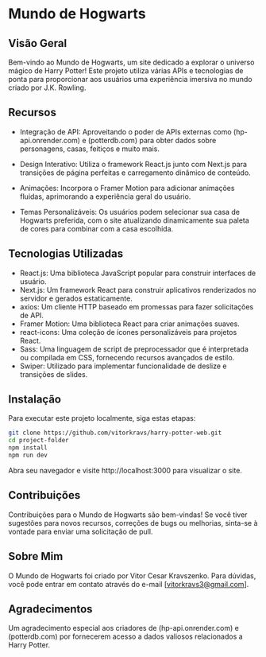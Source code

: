 # Mundo de Hogwarts

## Visão Geral

Bem-vindo ao Mundo de Hogwarts, um site dedicado a explorar o universo mágico de Harry Potter! Este projeto utiliza várias APIs e tecnologias de ponta para proporcionar aos usuários uma experiência imersiva no mundo criado por J.K. Rowling.

## Recursos

- Integração de API: Aproveitando o poder de APIs externas como (hp-api.onrender.com) e (potterdb.com) para obter dados sobre personagens, casas, feitiços e muito mais.

- Design Interativo: Utiliza o framework React.js junto com Next.js para transições de página perfeitas e carregamento dinâmico de conteúdo.

- Animações: Incorpora o Framer Motion para adicionar animações fluidas, aprimorando a experiência geral do usuário.

- Temas Personalizáveis: Os usuários podem selecionar sua casa de Hogwarts preferida, com o site atualizando dinamicamente sua paleta de cores para combinar com a casa escolhida.

## Tecnologias Utilizadas

- React.js: Uma biblioteca JavaScript popular para construir interfaces de usuário.
- Next.js: Um framework React para construir aplicativos renderizados no servidor e gerados estaticamente.
- axios: Um cliente HTTP baseado em promessas para fazer solicitações de API.
- Framer Motion: Uma biblioteca React para criar animações suaves.
- react-icons: Uma coleção de ícones personalizáveis para projetos React.
- Sass: Uma linguagem de script de preprocessador que é interpretada ou compilada em CSS, fornecendo recursos avançados de estilo.
- Swiper: Utilizado para implementar funcionalidade de deslize e transições de slides.

## Instalação

Para executar este projeto localmente, siga estas etapas:

```bash
git clone https://github.com/vitorkravs/harry-potter-web.git
cd project-folder
npm install
npm run dev
```

Abra seu navegador e visite http://localhost:3000 para visualizar o site.

## Contribuições

Contribuições para o Mundo de Hogwarts são bem-vindas! Se você tiver sugestões para novos recursos, correções de bugs ou melhorias, sinta-se à vontade para enviar uma solicitação de pull.

## Sobre Mim

O Mundo de Hogwarts foi criado por Vitor Cesar Kravszenko. Para dúvidas, você pode entrar em contato através do e-mail [vitorkravs3@gmail.com].

## Agradecimentos

Um agradecimento especial aos criadores de (hp-api.onrender.com) e (potterdb.com) por fornecerem acesso a dados valiosos relacionados a Harry Potter.
